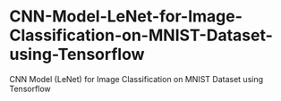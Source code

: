# CNN-Model-LeNet-for-Image-Classification-on-MNIST-Dataset-using-Tensorflow
CNN Model (LeNet) for Image Classification on MNIST Dataset using Tensorflow
